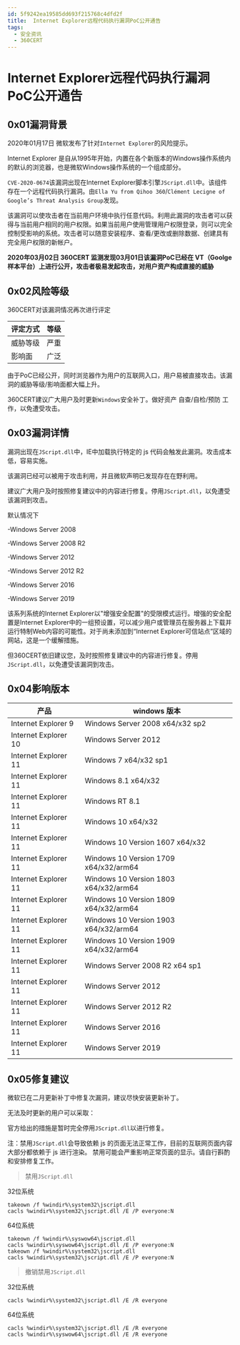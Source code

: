 ```yaml
---
id: 5f9242ea19585dd693f215768c4dfd2f
title:  Internet Explorer远程代码执行漏洞PoC公开通告
tags: 
  - 安全资讯
  - 360CERT
---
```


#  Internet Explorer远程代码执行漏洞PoC公开通告

0x01漏洞背景
--------


2020年01月17日 微软发布了针对`Internet Explorer`的风险提示。

Internet Explorer 是自从1995年开始，内置在各个新版本的Windows操作系统内的默认的浏览器，也是微软Windows操作系统的一个组成部分。

`CVE-2020-0674`该漏洞出现在Internet Explorer脚本引擎`JScript.dll`中。该组件存在一个远程代码执行漏洞。由`Ella Yu from Qihoo 360`/`Clément Lecigne of Google’s Threat Analysis Group`发现。

该漏洞可以使攻击者在当前用户环境中执行任意代码。利用此漏洞的攻击者可以获得与当前用户相同的用户权限。如果当前用户使用管理用户权限登录，则可以完全控制受影响的系统。攻击者可以随意安装程序、查看/更改或删除数据、创建具有完全用户权限的新帐户。

**2020年03月02日 360CERT 监测发现03月01日该漏洞PoC已经在 VT（Goolge样本平台）上进行公开，攻击者极易发起攻击，对用户资产构成直接的威胁**

0x02风险等级
--------

360CERT对该漏洞情况再次进行评定



| 评定方式 | 等级 |
| --- | --- |
| 威胁等级 | 严重 |
| 影响面 | 广泛 |

由于PoC已经公开，同时浏览器作为用户的互联网入口，用户易被直接攻击。该漏洞的威胁等级/影响面都大幅上升。

360CERT建议广大用户及时更新`Windows`安全补丁。做好资产 自查/自检/预防 工作，以免遭受攻击。

0x03漏洞详情
--------

漏洞出现在`JScript.dll`中，IE中加载执行特定的 js 代码会触发此漏洞。攻击成本低，容易实施。

该漏洞已经可以被用于攻击利用，并且微软声明已发现存在在野利用。

建议广大用户及时按照修复建议中的内容进行修复。停用`JScript.dll`，以免遭受该漏洞到攻击。

默认情况下

-Windows Server 2008

-Windows Server 2008 R2

-Windows Server 2012

-Windows Server 2012 R2

-Windows Server 2016

-Windows Server 2019

该系列系统的Internet Explorer以"增强安全配置"的受限模式运行。增强的安全配置是I​​nternet Explorer中的一组预设置，可以减少用户或管理员在服务器上下载并运行特制Web内容的可能性。对于尚未添加到“Internet Explorer可信站点”区域的网站，这是一个缓解措施。

但360CERT依旧建议您，及时按照修复建议中的内容进行修复。停用`JScript.dll`，以免遭受该漏洞到攻击。

0x04影响版本
--------



| 产品 | windows 版本 |
| --- | --- |
| Internet Explorer 9 | Windows Server 2008 x64/x32 sp2 |
| Internet Explorer 10 | Windows Server 2012 |
| Internet Explorer 11 | Windows 7 x64/x32 sp1 |
| Internet Explorer 11 | Windows 8.1 x64/x32 |
| Internet Explorer 11 | Windows RT 8.1 |
| Internet Explorer 11 | Windows 10 x64/x32 |
| Internet Explorer 11 | Windows 10 Version 1607 x64/x32 |
| Internet Explorer 11 | Windows 10 Version 1709 x64/x32/arm64 |
| Internet Explorer 11 | Windows 10 Version 1803 x64/x32/arm64 |
| Internet Explorer 11 | Windows 10 Version 1809 x64/x32/arm64 |
| Internet Explorer 11 | Windows 10 Version 1903 x64/x32/arm64 |
| Internet Explorer 11 | Windows 10 Version 1909 x64/x32/arm64 |
| Internet Explorer 11 | Windows Server 2008 R2 x64 sp1 |
| Internet Explorer 11 | Windows Server 2012 |
| Internet Explorer 11 | Windows Server 2012 R2 |
| Internet Explorer 11 | Windows Server 2016 |
| Internet Explorer 11 | Windows Server 2019 |

0x05修复建议
--------

微软已在二月更新补丁中修复次漏洞，建议尽快安装更新补丁。

无法及时更新的用户可以采取：

官方给出的措施是暂时完全停用`JScript.dll`以进行修复。

注：禁用`JScript.dll`会导致依赖 js 的页面无法正常工作，目前的互联网页面内容大部分都依赖于 js 进行渲染。
禁用可能会严重影响正常页面的显示。请自行斟酌和安排修复工作。

> 禁用`JScript.dll`

32位系统


```
takeown /f %windir%\system32\jscript.dll
cacls %windir%\system32\jscript.dll /E /P everyone:N

```
64位系统


```
takeown /f %windir%\syswow64\jscript.dll
cacls %windir%\syswow64\jscript.dll /E /P everyone:N
takeown /f %windir%\system32\jscript.dll
cacls %windir%\system32\jscript.dll /E /P everyone:N

```
> 撤销禁用`JScript.dll`

32位系统


```
cacls %windir%\system32\jscript.dll /E /R everyone    

```
64位系统


```
cacls %windir%\system32\jscript.dll /E /R everyone    
cacls %windir%\syswow64\jscript.dll /E /R everyone

```
